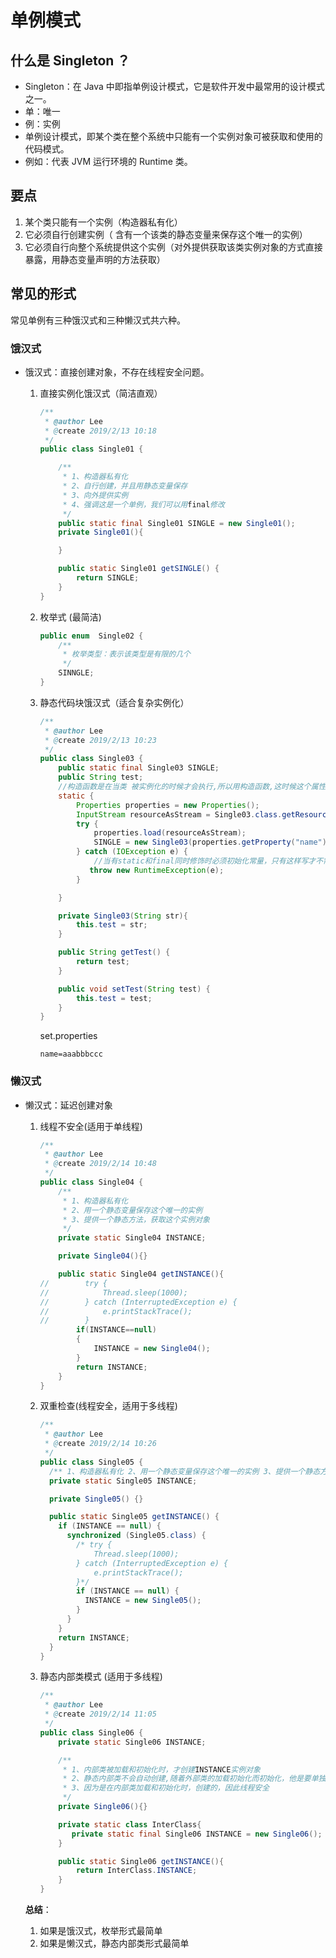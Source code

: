 # 单例模式

## 什么是 Singleton ？

- Singleton：在 Java 中即指单例设计模式，它是软件开发中最常用的设计模式之一。
- 单：唯一
- 例：实例
- 单例设计模式，即某个类在整个系统中只能有一个实例对象可被获取和使用的代码模式。
- 例如：代表 JVM 运行环境的 Runtime 类。

## 要点

1. 某个类只能有一个实例（构造器私有化）
2. 它必须自行创建实例（ 含有一个该类的静态变量来保存这个唯一的实例）
3. 它必须自行向整个系统提供这个实例（对外提供获取该类实例对象的方式直接暴露，用静态变量声明的方法获取）

## 常见的形式

常见单例有三种饿汉式和三种懒汉式共六种。

### 饿汉式

- 饿汉式：直接创建对象，不存在线程安全问题。

  1. 直接实例化饿汉式（简洁直观）

     ```java
     /**
      * @author Lee
      * @create 2019/2/13 10:18
      */
     public class Single01 {
     
         /**
          * 1、构造器私有化
          * 2、自行创建，并且用静态变量保存
          * 3、向外提供实例
          * 4、强调这是一个单例，我们可以用final修改
          */
         public static final Single01 SINGLE = new Single01();
         private Single01(){
     
         }
     
         public static Single01 getSINGLE() {
             return SINGLE;
         }
     }
     ```

  2. 枚举式 (最简洁)

     ```java
     public enum  Single02 {
         /**
          * 枚举类型：表示该类型是有限的几个
          */
         SINNGLE;
     }
     ```

  3. 静态代码块饿汉式（适合复杂实例化）

     ```java
     /**
      * @author Lee
      * @create 2019/2/13 10:23
      */
     public class Single03 {
         public static final Single03 SINGLE;
         public String test;
         //构造函数是在当类 被实例化的时候才会执行,所以用构造函数,这时候这个属性没有被初始化.程序就会报错.而static块是类被加载的时候执行,且只执行这一次,所以在 static块中可以被初始化
         static {
             Properties properties = new Properties();
             InputStream resourceAsStream = Single03.class.getResourceAsStream("set.properties");
             try {
                 properties.load(resourceAsStream);
                 SINGLE = new Single03(properties.getProperty("name"));
             } catch (IOException e) {
                 //当有static和final同时修饰时必须初始化常量，只有这样写才不需要初始化
                throw new RuntimeException(e);
             }
     
         }
     
         private Single03(String str){
             this.test = str;
         }
     
         public String getTest() {
             return test;
         }
     
         public void setTest(String test) {
             this.test = test;
         }
     }
     ```

     set.properties

     ```properties
     name=aaabbbccc
     ```

### 懒汉式

- 懒汉式：延迟创建对象

  1. 线程不安全(适用于单线程)

     ```java
     /**
      * @author Lee
      * @create 2019/2/14 10:48
      */
     public class Single04 {
         /**
          * 1、构造器私有化
          * 2、用一个静态变量保存这个唯一的实例
          * 3、提供一个静态方法，获取这个实例对象
          */
         private static Single04 INSTANCE;
     
         private Single04(){}
     
         public static Single04 getINSTANCE(){
     //        try {
     //            Thread.sleep(1000);
     //        } catch (InterruptedException e) {
     //            e.printStackTrace();
     //        }
             if(INSTANCE==null)
             {
                 INSTANCE = new Single04();
             }
             return INSTANCE;
         }
     }
     ```

  2. 双重检查(线程安全，适用于多线程)

     ```java
     /**
      * @author Lee
      * @create 2019/2/14 10:26
      */
     public class Single05 {
       /** 1、构造器私有化 2、用一个静态变量保存这个唯一的实例 3、提供一个静态方法，获取这个实例对象 */
       private static Single05 INSTANCE;
     
       private Single05() {}
     
       public static Single05 getINSTANCE() {
         if (INSTANCE == null) {
           synchronized (Single05.class) {
             /* try {
                 Thread.sleep(1000);
             } catch (InterruptedException e) {
                 e.printStackTrace();
             }*/
             if (INSTANCE == null) {
               INSTANCE = new Single05();
             }
           }
         }
         return INSTANCE;
       }
     }
     ```

  3. 静态内部类模式 (适用于多线程)

     ```java
     /**
      * @author Lee
      * @create 2019/2/14 11:05
      */
     public class Single06 {
         private static Single06 INSTANCE;
     
         /**
          * 1、内部类被加载和初始化时，才创建INSTANCE实例对象
          * 2、静态内部类不会自动创建,随着外部类的加载初始化而初始化，他是要单独去加载和实例化的
          * 3、因为是在内部类加载和初始化时，创建的，因此线程安全
          */
         private Single06(){}
     
         private static class InterClass{
            private static final Single06 INSTANCE = new Single06();
         }
     
         public static Single06 getINSTANCE(){
             return InterClass.INSTANCE;
         }
     }
     ```

  
  **总结**：
  
  1. 如果是饿汉式，枚举形式最简单
  2. 如果是懒汉式，静态内部类形式最简单

